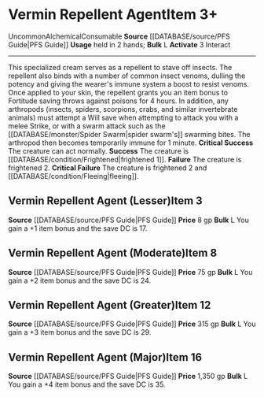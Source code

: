 ﻿---
actions: '[three-actions]'
bulk: L
id: '860'
item_category: Alchemical Items
item_subcategory: Alchemical Tools
level: '8'
name: Vermin Repellent Agent
price: 75 gp
rarity: Uncommon
source: '[[DATABASE/source/PFS Guide|PFS Guide]]'
subcategory: alchemical/tool
trait:
- '[[DATABASE/trait/Alchemical|Alchemical]]'
- '[[DATABASE/trait/Consumable|Consumable]]'
- '[[DATABASE/trait/Uncommon|Uncommon]]'
type: Item
usage: held in 2 hands

---
# Vermin Repellent Agent<span class="item-type">Item 3+</span>

<span class="trait-uncommon item-trait">Uncommon</span><span class="item-trait">Alchemical</span><span class="item-trait">Consumable</span>
**Source** [[DATABASE/source/PFS Guide|PFS Guide]]
**Usage** held in 2 hands; **Bulk** L
**Activate** <span class="action-icon">3</span> Interact

---
This specialized cream serves as a repellent to stave off insects. The repellent also binds with a number of common insect venoms, dulling the potency and giving the wearer's immune system a boost to resist venoms. Once applied to your skin, the repellent grants you an item bonus to Fortitude saving throws against poisons for 4 hours. In addition, any arthropods (insects, spiders, scorpions, crabs, and similar invertebrate animals) must attempt a Will save when attempting to attack you with a melee Strike, or with a swarm attack such as the [[DATABASE/monster/Spider Swarm|spider swarm's]] swarming bites. The arthropod then becomes temporarily immune for 1 minute.
**Critical Success** The creature can act normally.
**Success** The creature is [[DATABASE/condition/Frightened|frightened 1]].
**Failure** The creature is frightened 2.
**Critical Failure** The creature is frightened 2 and [[DATABASE/condition/Fleeing|fleeing]].

## Vermin Repellent Agent (Lesser)<span class="item-type">Item 3</span>

**Source** [[DATABASE/source/PFS Guide|PFS Guide]]
**Price** 8 gp
**Bulk** L
You gain a +1 item bonus and the save DC is 17.

## Vermin Repellent Agent (Moderate)<span class="item-type">Item 8</span>

**Source** [[DATABASE/source/PFS Guide|PFS Guide]]
**Price** 75 gp
**Bulk** L
You gain a +2 item bonus and the save DC is 24.

## Vermin Repellent Agent (Greater)<span class="item-type">Item 12</span>

**Source** [[DATABASE/source/PFS Guide|PFS Guide]]
**Price** 315 gp
**Bulk** L
You gain a +3 item bonus and the save DC is 29.

## Vermin Repellent Agent (Major)<span class="item-type">Item 16</span>

**Source** [[DATABASE/source/PFS Guide|PFS Guide]]
**Price** 1,350 gp
**Bulk** L
You gain a +4 item bonus and the save DC is 35.